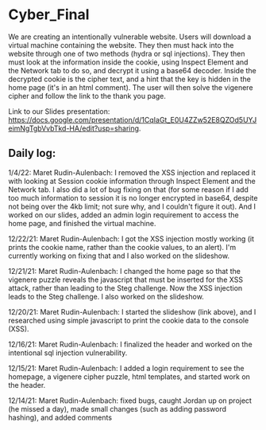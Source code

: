 # Cyber_Final

We are creating an intentionally vulnerable website. Users will download a virtual machine containing the website. They then must hack into the website through one of two methods (hydra or sql injections). They then must look at the information inside the cookie, using Inspect Element and the Network tab to do so, and decrypt it using a base64 decoder. Inside the decrypted cookie is the cipher text, and a hint that the key is hidden in the home page (it's in an html comment). The user will then solve the vigenere cipher and follow the link to the thank you page. 

Link to our Slides presentation: https://docs.google.com/presentation/d/1CqIaGt_E0U4ZZw52E8QZOd5UYJeimNgTgbVvbTkd-HA/edit?usp=sharing. 

Daily log:
-----
1/4/22:
Maret Rudin-Aulenbach: I removed the XSS injection and replaced it with looking at Session cookie information through Inspect Element and the Network tab. I also did a lot of bug fixing on that (for some reason if I add too much information to session it is no longer encrypted in base64, despite not being over the 4kb limit; not sure why, and I couldn't figure it out). And I worked on our slides, added an admin login requirement to access the home page, and finished the virtual machine. 

12/22/21:
Maret Rudin-Aulenbach: I got the XSS injection mostly working (it prints the cookie name, rather than the cookie values, to an alert). I'm currently working on fixing that and I also worked on the slideshow. 

12/21/21:
Maret Rudin-Aulenbach: I changed the home page so that the vigenere puzzle reveals the javascript that must be inserted for the XSS attack, rather than leading to the Steg challenge. Now the XSS injection leads to the Steg challenge. I also worked on the slideshow. 

12/20/21:
Maret Rudin-Aulenbach: I started the slideshow (link above), and I researched using simple javascript to print the cookie data to the console (XSS). 

12/16/21:
Maret Rudin-Aulenbach: I finalized the header and worked on the intentional sql injection vulnerability.

12/15/21:
Maret Rudin-Aulenbach: I added a login requirement to see the homepage, a vigenere cipher puzzle, html templates, and started work on the header.

12/14/21:
Maret Rudin-Aulenbach: fixed bugs, caught Jordan up on project (he missed a day), made small changes (such as adding password hashing), and added comments
